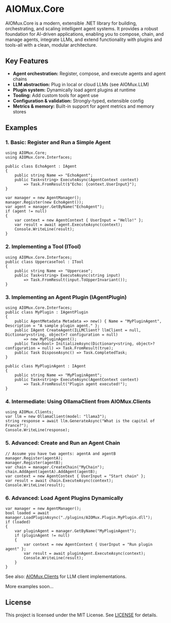 # AIOMux.Core

AIOMux.Core is a modern, extensible .NET library for building, orchestrating, and scaling intelligent agent systems. It provides a robust foundation for AI-driven applications, enabling you to compose, chain, and manage agents, integrate LLMs, and extend functionality with plugins and tools-all with a clean, modular architecture.

## Key Features
- **Agent orchestration:** Register, compose, and execute agents and agent chains
- **LLM abstraction:** Plug in local or cloud LLMs (see AIOMux.LLM)
- **Plugin system:** Dynamically load agent plugins at runtime
- **Tooling:** Add custom tools for agent use
- **Configuration & validation:** Strongly-typed, extensible config
- **Metrics & memory:** Built-in support for agent metrics and memory stores

## Examples

### 1. Basic: Register and Run a Simple Agent

```
using AIOMux.Core;
using AIOMux.Core.Interfaces;

public class EchoAgent : IAgent
{
    public string Name => "EchoAgent";
    public Task<string> ExecuteAsync(AgentContext context)
        => Task.FromResult($"Echo: {context.UserInput}");
}

var manager = new AgentManager();
manager.Register(new EchoAgent());
var agent = manager.GetByName("EchoAgent");
if (agent != null)
{
    var context = new AgentContext { UserInput = "Hello!" };
    var result = await agent.ExecuteAsync(context);
    Console.WriteLine(result);
}
```
### 2. Implementing a Tool (ITool)
```
using AIOMux.Core.Interfaces;
public class UppercaseTool : ITool
{
    public string Name => "Uppercase";
    public Task<string> ExecuteAsync(string input)
        => Task.FromResult(input.ToUpperInvariant());
}
```
### 3. Implementing an Agent Plugin (IAgentPlugin)
```
using AIOMux.Core.Interfaces;
public class MyPlugin : IAgentPlugin
{
    public AgentMetadata Metadata => new() { Name = "MyPluginAgent", Description = "A sample plugin agent." };
    public IAgent CreateAgent(ILLMClient? llmClient = null, Dictionary<string, object>? configuration = null)
        => new MyPluginAgent();
    public Task<bool> InitializeAsync(Dictionary<string, object>? configuration = null) => Task.FromResult(true);
    public Task DisposeAsync() => Task.CompletedTask;
}

public class MyPluginAgent : IAgent
{
    public string Name => "MyPluginAgent";
    public Task<string> ExecuteAsync(AgentContext context)
        => Task.FromResult("Plugin agent executed!");
}
```
### 4. Intermediate: Using OllamaClient from AIOMux.Clients
```
using AIOMux.Clients;
var llm = new OllamaClient(model: "llama3");
string response = await llm.GenerateAsync("What is the capital of France?");
Console.WriteLine(response);
```

### 5. Advanced: Create and Run an Agent Chain
```
// Assume you have two agents: agentA and agentB
manager.Register(agentA);
manager.Register(agentB);
var chain = manager.CreateChain("MyChain");
chain.AddAgent(agentA).AddAgent(agentB);
var context = new AgentContext { UserInput = "Start chain" };
var result = await chain.ExecuteAsync(context);
Console.WriteLine(result);
```
### 6. Advanced: Load Agent Plugins Dynamically
```
var manager = new AgentManager();
bool loaded = await manager.LoadPluginAsync("./plugins/AIOMux.Plugin.MyPlugin.dll");
if (loaded)
{
    var pluginAgent = manager.GetByName("MyPluginAgent");
    if (pluginAgent != null)
    {
        var context = new AgentContext { UserInput = "Run plugin agent" };
        var result = await pluginAgent.ExecuteAsync(context);
        Console.WriteLine(result);
    }
}
```
See also: [AIOMux.Clients](../AIOMux.Clients/) for LLM client implementations.

More examples soon...

## License
This project is licensed under the MIT License. See [LICENSE](../LICENSE) for details.
